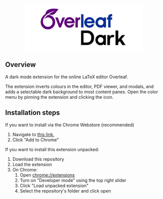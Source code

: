 <p align="center">
    <img src="./assets/marquee.png" alt="SmoothCursorify" height="150px">
    <p align="center">
    <!-- <a href="https://chromewebstore.google.com/detail/ebpefnjjlnnagcmlmcnpjeaebmojpgni/preview?hl=en&authuser=0">Chrome Webstore</a>&nbsp;&bull;&nbsp;
    <a href="https://www.youtube.com/watch?v=35It5ijWl_0">Demo video</a>&nbsp; -->
</p>



## Overview
A dark mode extension for the online LaTeX editor Overleaf.

The extension inverts colours in the editor, PDF viewer, and modals, and adds a selectable dark background to most content panes. Open the color menu by pinning the extension and clicking the icon.

## Installation steps
If you want to install via the Chrome Webstore (recommended)
1. Navigate to <a href="https://chromewebstore.google.com/detail/overleaf-dark-pro/dfkjojjabigjnffffdekpofbjanfhpfc?authuser=0&hl=en">this link.</a>
2. Click "Add to Chrome"

If you want to install this extension unpacked:
1. Download this repository
2. Load the extension
3. On Chrome: 
    1. Open <chrome://extensions>
    2. Turn on "Developer mode" using the top right slider
    3. Click "Load unpacked extension"
    4. Select the repository's folder and click open
